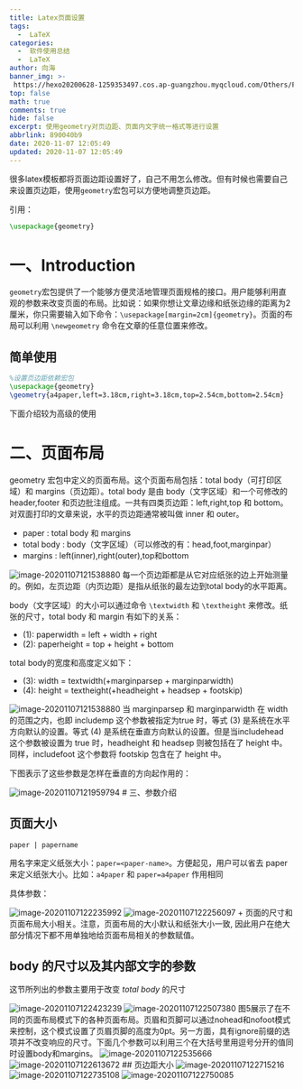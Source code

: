 ```yaml
---
title: Latex页面设置
tags:
  -  LaTeX
categories:
  -  软件使用总结
  -  LaTeX
author: 向海
banner_img: >-
 https://hexo20200628-1259353497.cos.ap-guangzhou.myqcloud.com/Others/Fluid/post/post2.jpg
top: false
math: true
comments: true
hide: false
excerpt: 使用geometry对页边距、页面内文字统一格式等进行设置
abbrlink: 890040b9
date: 2020-11-07 12:05:49
updated: 2020-11-07 12:05:49
---
```


很多latex模板都将页面边距设置好了，自己不用怎么修改。但有时候也需要自己来设置页边距，使用`geometry`宏包可以方便地调整页边距。

引用：

```latex
\usepackage{geometry}
```

# 一、Introduction

`geometry`宏包提供了一个能够方便灵活地管理页面规格的接口。用户能够利用直观的参数来改变页面的布局。比如说：如果你想让文章边缘和纸张边缘的距离为2厘米，你只需要输入如下命令：`\usepackage[margin=2cm]{geometry}`。页面的布局可以利用 `\newgeometry` 命令在文章的任意位置来修改。

## 简单使用

```latex
%设置页边距依赖宏包
\usepackage{geometry}
\geometry{a4paper,left=3.18cm,right=3.18cm,top=2.54cm,bottom=2.54cm}
```

下面介绍较为高级的使用

# 二、页面布局

geometry 宏包中定义的页面布局。这个页面布局包括：total body（可打印区域）和 margins（页边距）。total body 是由 body（文字区域）和一个可修改的 header,footer 和页边批注组成。一共有四类页边距：left,right,top 和 bottom。对双面打印的文章来说，水平的页边距通常被叫做 inner 和 outer。

+ paper : total body 和 margins
+ total body : body（文字区域）（可以修改的有：head,foot,marginpar）
+ margins : left(inner),right(outer),top和bottom

<img src="https://hexo20200628-1259353497.cos.ap-guangzhou.myqcloud.com/Articles/%E5%85%B6%E5%AE%83%E8%BD%AF%E4%BB%B6%E4%BD%BF%E7%94%A8/LaTeX/image-20201107121538880.png" alt="image-20201107121538880" style="zoom:100%;" />
每一个页边距都是从它对应纸张的边上开始测量的。例如，左页边距（内页边距）是指从纸张的最左边到total body的水平距离。

body（文字区域）的大小可以通过命令 `\textwidth` 和 `\textheight` 来修改。纸张的尺寸，total body 和 margin 有如下的关系：

+ (1): paperwidth = left + width + right 
+ (2): paperheight = top + height + bottom 

total body的宽度和高度定义如下：

+ (3): width = textwidth(+marginparsep + marginparwidth)
+ (4): height = textheight(+headheight + headsep + footskip)

<img src="https://hexo20200628-1259353497.cos.ap-guangzhou.myqcloud.com/Articles/%E5%85%B6%E5%AE%83%E8%BD%AF%E4%BB%B6%E4%BD%BF%E7%94%A8/LaTeX/image-20201107121538880.png" alt="image-20201107121538880" style="zoom:100%;" />
当 marginparsep 和 marginparwidth 在 width 的范围之内，也即 includemp 这个参数被指定为true 时，等式 (3) 是系统在水平方向默认的设置。等式 (4) 是系统在垂直方向默认的设置。但是当includehead 这个参数被设置为 true 时，headheight 和 headsep 则被包括在了 height 中。同样，includefoot 这个参数将 footskip 包含在了 height 中。

下图表示了这些参数是怎样在垂直的方向起作用的：

<img src="https://hexo20200628-1259353497.cos.ap-guangzhou.myqcloud.com/Articles/%E5%85%B6%E5%AE%83%E8%BD%AF%E4%BB%B6%E4%BD%BF%E7%94%A8/LaTeX/image-20201107121959794.png" alt="image-20201107121959794" style="zoom:100%;" />
# 三、参数介绍

## 页面大小

`paper | papername`

用名字来定义纸张大小：`paper=<paper-name>`。方便起见，用户可以省去 paper 来定义纸张大小。比如：`a4paper` 和 `paper=a4paper` 作用相同

具体参数：

<img src="https://hexo20200628-1259353497.cos.ap-guangzhou.myqcloud.com/Articles/%E5%85%B6%E5%AE%83%E8%BD%AF%E4%BB%B6%E4%BD%BF%E7%94%A8/LaTeX/image-20201107122235992.png" alt="image-20201107122235992" style="zoom:100%;" />
<img src="https://hexo20200628-1259353497.cos.ap-guangzhou.myqcloud.com/Articles/%E5%85%B6%E5%AE%83%E8%BD%AF%E4%BB%B6%E4%BD%BF%E7%94%A8/LaTeX/image-20201107122256097.png" alt="image-20201107122256097" style="zoom:100%;" />
+ 页面的尺寸和页面布局大小相关。注意，页面布局的大小默认和纸张大小一致, 因此用户在绝大部分情况下都不用单独地给页面布局相关的参数赋值。

## body 的尺寸以及其内部文字的参数

这节所列出的参数主要用于改变 *total body* 的尺寸

<img src="https://hexo20200628-1259353497.cos.ap-guangzhou.myqcloud.com/Articles/%E5%85%B6%E5%AE%83%E8%BD%AF%E4%BB%B6%E4%BD%BF%E7%94%A8/LaTeX/image-20201107122423239.png" alt="image-20201107122423239" style="zoom:100%;" />
<img src="https://hexo20200628-1259353497.cos.ap-guangzhou.myqcloud.com/Articles/%E5%85%B6%E5%AE%83%E8%BD%AF%E4%BB%B6%E4%BD%BF%E7%94%A8/LaTeX/image-20201107122507380.png" alt="image-20201107122507380" style="zoom:100%;" />
图5展示了在不同的页面布局模式下的各种页面布局。页眉和页脚可以通过nohead和nofoot模式来控制，这个模式设置了页眉页脚的高度为0pt。另一方面，具有ignore前缀的选项并不改变响应的尺寸。下面几个参数可以利用三个在大括号里用逗号分开的值同时设置body和margins。

<img src="https://hexo20200628-1259353497.cos.ap-guangzhou.myqcloud.com/Articles/%E5%85%B6%E5%AE%83%E8%BD%AF%E4%BB%B6%E4%BD%BF%E7%94%A8/LaTeX/image-20201107122535666.png" alt="image-20201107122535666" style="zoom:100%;" />
<img src="https://hexo20200628-1259353497.cos.ap-guangzhou.myqcloud.com/Articles/%E5%85%B6%E5%AE%83%E8%BD%AF%E4%BB%B6%E4%BD%BF%E7%94%A8/LaTeX/image-20201107122613672.png" alt="image-20201107122613672" style="zoom:100%;" />
## 页边距大小

<img src="https://hexo20200628-1259353497.cos.ap-guangzhou.myqcloud.com/Articles/%E5%85%B6%E5%AE%83%E8%BD%AF%E4%BB%B6%E4%BD%BF%E7%94%A8/LaTeX/image-20201107122715216.png" alt="image-20201107122715216" style="zoom:100%;" />
<img src="https://hexo20200628-1259353497.cos.ap-guangzhou.myqcloud.com/Articles/%E5%85%B6%E5%AE%83%E8%BD%AF%E4%BB%B6%E4%BD%BF%E7%94%A8/LaTeX/image-20201107122735108.png" alt="image-20201107122735108" style="zoom:100%;" />
<img src="https://hexo20200628-1259353497.cos.ap-guangzhou.myqcloud.com/Articles/%E5%85%B6%E5%AE%83%E8%BD%AF%E4%BB%B6%E4%BD%BF%E7%94%A8/LaTeX/image-20201107122750085.png" alt="image-20201107122750085" style="zoom:100%;" />